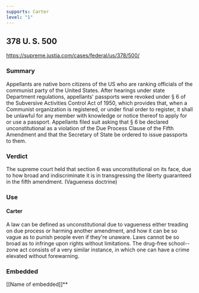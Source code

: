 ```yaml
---
supports: Carter
level: "1"
---
```

## 378 U. S. 500

https://supreme.justia.com/cases/federal/us/378/500/
 
### Summary
Appellants are native born citizens of the US who are ranking officials of the communist party of the United States. After hearings under state Department regulations, appellants' passports were revoked under § 6 of the Subversive Activities Control Act of 1950, which provides that, when a Communist organization is registered, or under final order to register, it shall be unlawful for any member with knowledge or notice thereof to apply for or use a passport. Appellants filed suit asking that § 6 be declared unconstitutional as a violation of the Due Process Clause of the Fifth Amendment and that the Secretary of State be ordered to issue passports to them.
### Verdict 
The supreme court held that section 6 was unconstitutional on its face, due to how broad and indiscriminate it is in transgressing the liberty guaranteed in the fifth amendment. (Vagueness doctrine) 

### Use
#### Carter
A law can be defined as unconstitutional due to vagueness either treading on due process or harming another amendment, and how it can be so vague as to punish people even if they're unaware.
Laws cannot be so broad as to infringe upon rights without limitations.
The drug-free school--zone act consists of a very similar instance, in which one can have a crime elevated without forewarning.
### Embedded

[[Name of embedded]]**